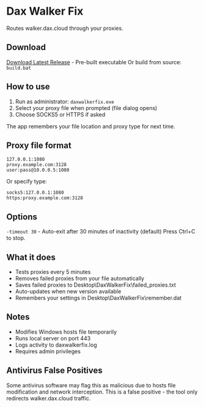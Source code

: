 # Dax Walker Fix
Routes walker.dax.cloud through your proxies.

## Download
[Download Latest Release](https://github.com/kolief/Dax-Walker-Fix/releases/latest) - Pre-built executable
Or build from source: `build.bat`

## How to use
1. Run as administrator: `daxwalkerfix.exe`
2. Select your proxy file when prompted (file dialog opens)
3. Choose SOCKS5 or HTTPS if asked

The app remembers your file location and proxy type for next time.

## Proxy file format
```
127.0.0.1:1080
proxy.example.com:3128
user:pass@10.0.0.5:1080
```

Or specify type:
```
socks5:127.0.0.1:1080
https:proxy.example.com:3128
```

## Options
`-timeout 30` - Auto-exit after 30 minutes of inactivity (default)
Press Ctrl+C to stop.

## What it does
- Tests proxies every 5 minutes
- Removes failed proxies from your file automatically
- Saves failed proxies to Desktop\DaxWalkerFix\failed_proxies.txt
- Auto-updates when new version available
- Remembers your settings in Desktop\DaxWalkerFix\remember.dat

## Notes
- Modifies Windows hosts file temporarily
- Runs local server on port 443
- Logs activity to daxwalkerfix.log
- Requires admin privileges

## Antivirus False Positives
Some antivirus software may flag this as malicious due to hosts file modification and network interception. This is a false positive - the tool only redirects walker.dax.cloud traffic.
